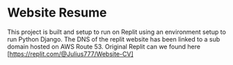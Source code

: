 # Website Resume

This project is built and setup to run on Replit using an environment setup to run Python Django. 
The DNS of the replit website has been linked to a sub domain hosted on AWS Route 53. Original Replit can we found here [https://replit.com/@Julius777/Website-CV]
